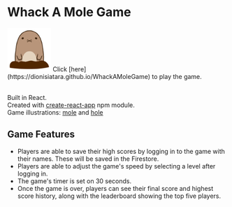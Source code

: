 # Whack A Mole Game

<img src="https://github.com/dionisiatara/WhackAMoleGame/blob/develop/src/pictures/mole.png" width="100">
Click [here](https://dionisiatara.github.io/WhackAMoleGame) to play the game. <br><br>

Built in React. <br>
Created with [create-react-app](https://www.npmjs.com/package/create-react-app) npm module. <br>
Game illustrations: [mole](https://www.kisspng.com/png-pull-up-mole-fat-mole-cartoon-animation-2043565/) and [hole](https://www.pngkey.com/detail/u2q8r5o0i1q8t4r5_oval-clipart-oval-shape-dutch-air-force-roundel/) <br>

## Game Features
- Players are able to save their high scores by logging in to the game with their names. These will be saved in the Firestore.
- Players are able to adjust the game's speed by selecting a level after logging in.
- The game's timer is set on 30 seconds.
- Once the game is over, players can see their final score and highest score history, along with the leaderboard showing the top five players.